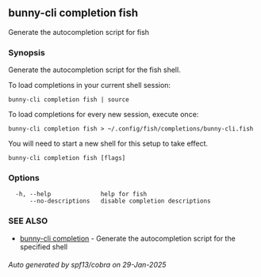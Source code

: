 ## bunny-cli completion fish

Generate the autocompletion script for fish

### Synopsis

Generate the autocompletion script for the fish shell.

To load completions in your current shell session:

	bunny-cli completion fish | source

To load completions for every new session, execute once:

	bunny-cli completion fish > ~/.config/fish/completions/bunny-cli.fish

You will need to start a new shell for this setup to take effect.


```
bunny-cli completion fish [flags]
```

### Options

```
  -h, --help              help for fish
      --no-descriptions   disable completion descriptions
```

### SEE ALSO

* [bunny-cli completion](bunny-cli_completion.md)	 - Generate the autocompletion script for the specified shell

###### Auto generated by spf13/cobra on 29-Jan-2025
